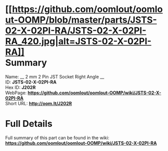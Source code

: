 
[[https://github.com/oomlout/oomlout-OOMP/blob/master/parts/JSTS-02-X-02PI-RA/JSTS-02-X-02PI-RA_420.jpg|alt=JSTS-02-X-02PI-RA]]     
Summary
=================
  
Name: __ 2 mm 2 Pin JST Socket Right Angle __    
ID: __JSTS-02-X-02PI-RA__   
Hex ID: __J202R__   
WebPage: __https://github.com/oomlout/oomlout-OOMP/wiki/JSTS-02-X-02PI-RA__   
Short URL: __http://oom.lt/J202R__   

Full Details
==========================
Full summary of this part can be found in the wiki:   
__https://github.com/oomlout/oomlout-OOMP/wiki/JSTS-02-X-02PI-RA__    

